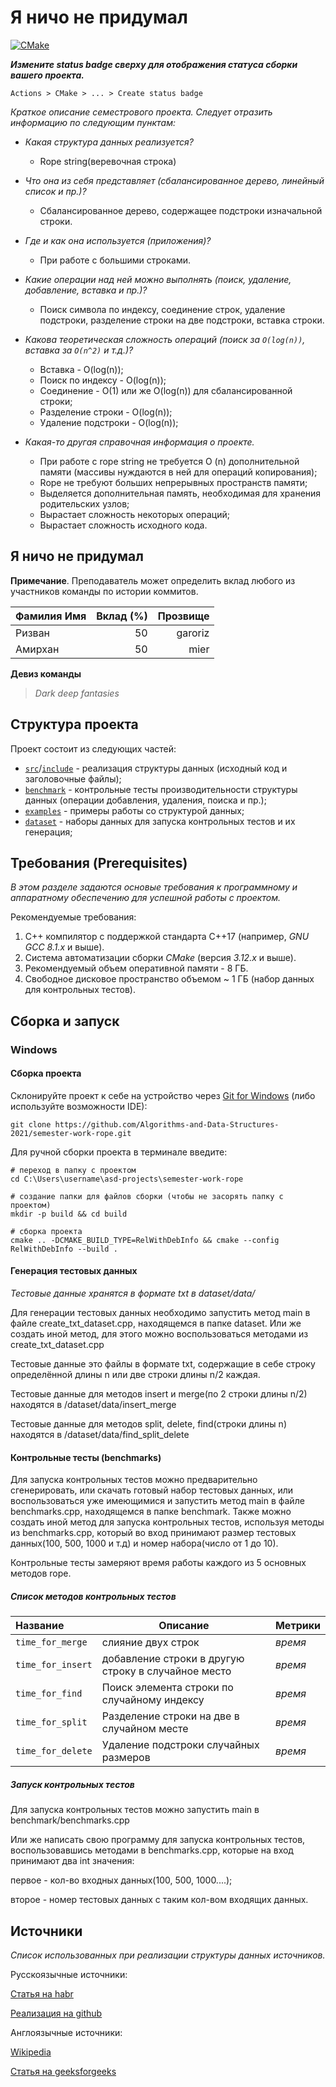 # Я ничо не придумал

[![CMake](https://github.com/Algorithms-and-Data-Structures-2021/semester-work-template/actions/workflows/cmake.yml/badge.svg)](https://github.com/Algorithms-and-Data-Structures-2021/semester-work-template/actions/workflows/cmake.yml)

**_Измените status badge сверху для отображения статуса сборки вашего проекта._**

`Actions > CMake > ... > Create status badge`

_Краткое описание семестрового проекта. Следует отразить информацию по следующим пунктам:_

- _Какая структура данных реализуется?_
  - Rope string(веревочная строка)
  

- _Что она из себя представляет (сбалансированное дерево, линейный список и пр.)?_
  - Сбалансированное дерево, содержащее подстроки изначальной строки.
  

- _Где и как она используется (приложения)?_
  - При работе с большими строками.
  

- _Какие операции над ней можно выполнять (поиск, удаление, добавление, вставка и пр.)?_
  - Поиск символа по индексу, соединение строк, удаление подстроки, разделение строки на две подстроки, вставка строки. 


- _Какова теоретическая сложность операций (поиск за `O(log(n))`, вставка за `O(n^2)` и т.д.)?_
  - Вставка - O(log(n));
  - Поиск по индексу - O(log(n));
  - Соединение - O(1) или же O(log(n)) для сбалансированной строки;
  - Разделение строки - O(log(n));
  - Удаление подстроки - O(log(n));
  

- _Какая-то другая справочная информация о проекте._
  - При работе с rope string не требуется O (n) дополнительной памяти (массивы нуждаются в ней для операций копирования);
  - Rope не требуют больших непрерывных пространств памяти;
  - Выделяется дополнительная память, необходимая для хранения родительских узлов;
  - Вырастает сложность некоторых операций;
  - Вырастает сложность исходного кода.

## Я ничо не придумал

**Примечание**. Преподаватель может определить вклад любого из участников команды по истории коммитов.

| Фамилия Имя   | Вклад (%) | Прозвище              |
| :---          |   ---:    |  ---:                 |
| Ризван |    50     |  garoriz              |
| Амирхан   |    50     |  mier |


**Девиз команды**
> _Dark deep fantasies_

## Структура проекта

Проект состоит из следующих частей:

- [`src`](src)/[`include`](include) - реализация структуры данных (исходный код и заголовочные файлы);
- [`benchmark`](benchmark) - контрольные тесты производительности структуры данных (операции добавления, удаления,
  поиска и пр.);
- [`examples`](examples) - примеры работы со структурой данных;
- [`dataset`](dataset) - наборы данных для запуска контрольных тестов и их генерация;

## Требования (Prerequisites)

_В этом разделе задаются основые требования к программному и аппаратному обеспечению для успешной работы с проектом._

Рекомендуемые требования:

1. С++ компилятор c поддержкой стандарта C++17 (например, _GNU GCC 8.1.x_ и выше).
2. Система автоматизации сборки _CMake_ (версия _3.12.x_ и выше).
3. Рекомендуемый объем оперативной памяти - 8 ГБ.
4. Свободное дисковое пространство объемом ~ 1 ГБ (набор данных для контрольных тестов).

## Сборка и запуск

### Windows

#### Сборка проекта

Склонируйте проект к себе на устройство через [Git for Windows](https://gitforwindows.org/) (либо используйте
возможности IDE):

```shell
git clone https://github.com/Algorithms-and-Data-Structures-2021/semester-work-rope.git
```

Для ручной сборки проекта в терминале введите:

```shell
# переход в папку с проектом
cd C:\Users\username\asd-projects\semester-work-rope

# создание папки для файлов сборки (чтобы не засорять папку с проектом) 
mkdir -p build && cd build 

# сборка проекта
cmake .. -DCMAKE_BUILD_TYPE=RelWithDebInfo && cmake --config RelWithDebInfo --build . 
```

#### Генерация тестовых данных

_Тестовые данные хранятся в формате txt в dataset/data/_

Для генерации тестовых данных необходимо запустить метод main в файле create_txt_dataset.cpp, находящемся в папке dataset.
Или же создать иной метод, для этого можно воспользоваться методами из create_txt_dataset.cpp

Тестовые данные это файлы в формате txt, содержащие в себе строку определённой длины n или две строки длины n/2 каждая.

Тестовые данные для методов insert и merge(по 2 строки длины n/2) находятся в /dataset/data/insert_merge

Тестовые данные для методов split, delete, find(строки длины n) находятся в /dataset/data/find_split_delete

#### Контрольные тесты (benchmarks)

Для запуска контрольных тестов можно предварительно сгенерировать, или скачать готовый набор тестовых данных, или воспользоваться уже имеющимися и запустить метод main в файле benchmarks.cpp, находящемся в папке benchmark.
Также можно создать иной метод для запуска контрольных тестов, используя методы из benchmarks.cpp, который во вход принимают размер тестовых данных(100, 500, 1000 и т.д) и
 номер набора(число от 1 до 10).

Контрольные тесты замеряют время работы каждого из 5 основных методов rope.

##### Список методов контрольных тестов

| Название                  | Описание                                | Метрики         |
| :---                      | ---                                     | :---            |
| `time_for_merge` | слияние двух строк   | _время_         |
| `time_for_insert`           | добавление строки в другую строку в случайное место | _время_ |
| `time_for_find` | Поиск элемента строки по случайному индексу | _время_
| `time_for_split` | Разделение строки на две в случайном месте | _время_
| `time_for_delete` | Удаление подстроки случайных размеров | _время_

##### Запуск контрольных тестов

Для запуска контрольных тестов можно запустить main в benchmark/benchmarks.cpp

Или же написать свою программу для запуска контрольных тестов, воспользовавшись методами в benchmarks.cpp, которые на вход принимают
два int значения: 

первое - кол-во входных данных(100, 500, 1000....); 

второе - номер тестовых данных с таким кол-вом входящих данных.

## Источники

_Список использованных при реализации структуры данных источников._

Русскоязычные источники:

[Статья на habr](https://habr.com/ru/post/144736/)

[Реализация на github](https://github.com/sayan9112/rope/blob/master/rope.cpp)

Англоязычные источники:

[Wikipedia](https://en.wikipedia.org/wiki/Rope_(data_structure))

[Статья на geeksforgeeks](https://www.geeksforgeeks.org/ropes-data-structure-fast-string-concatenation/)
